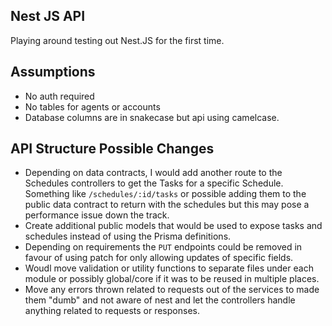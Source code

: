 ## Nest JS API

Playing around testing out Nest.JS for the first time.

## Assumptions

- No auth required
- No tables for agents or accounts
- Database columns are in snakecase but api using camelcase.

## API Structure Possible Changes

- Depending on data contracts, I would add another route to the Schedules controllers to get the Tasks for a specific Schedule. Something like `/schedules/:id/tasks` or possible adding them to the public data contract to return with the schedules but this may pose a performance issue down the track.
- Create additional public models that would be used to expose tasks and schedules instead of using the Prisma definitions.
- Depending on requirements the `PUT` endpoints could be removed in favour of using patch for only allowing updates of specific fields.
- Woudl move validation or utility functions to separate files under each module or possibly global/core if it was to be reused in multiple places.
- Move any errors thrown related to requests out of the services to made them "dumb" and not aware of nest and let the controllers handle anything related to requests or responses.
